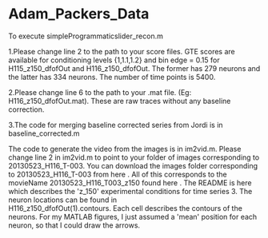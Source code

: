 Adam_Packers_Data
=================

To execute simpleProgrammaticslider_recon.m

1.Please change line 2 to the path to your score files. GTE scores are available for conditioning levels {1,1.1,1.2} and bin edge = 0.15 for 
H115_z150_dfofOut and H116_z150_dfofOut. The former has 279 neurons and the latter has 334 neurons.
The number of time points is 5400.

2.Please change line 6 to the path to your .mat file. (Eg: H116_z150_dfofOut.mat). These are raw traces 
without any baseline correction.

3.The code for merging baseline corrected series from Jordi is in baseline_corrected.m

The code to generate the video from the images is in im2vid.m. Please change line 2 in im2vid.m to point to your folder of 
images corresponding to 20130523_H116_T-003. You can download the images folder corresponding to
20130523_H116_T-003 from here .
All of this corresponds to the movieName 20130523_H116_T003_z150 found here .
The README is here 
which describes the 'z_150' experimental conditions for time series 3. The neuron locations can be found in  
H116_z150_dfofOut(1).contours. Each cell describes the contours of the neurons. For my MATLAB figures, I just 
assumed a 'mean' position for each neuron, so that I could draw the arrows.
